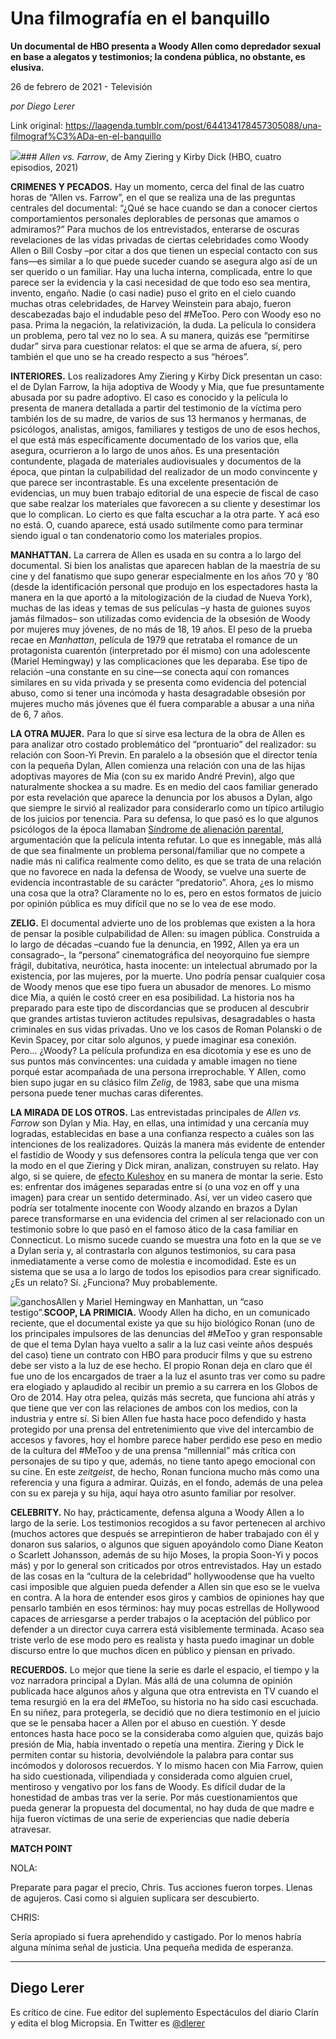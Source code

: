 # Una filmografía en el banquillo

**Un documental de HBO presenta a Woody Allen como depredador sexual en base a alegatos y testimonios; la condena pública, no obstante, es elusiva.**

26 de febrero de 2021 - Televisión

_por Diego Lerer_

Link original: https://laagenda.tumblr.com/post/644134178457305088/una-filmograf%C3%ADa-en-el-banquillo

![](https://64.media.tumblr.com/68dcb1da4ce30d57a32e1dd8d08e9f8e/905842ec5713da2e-93/s500x750/b01fb15343e3b66b852f7260ab0e9db2fc10803f.jpg)### *Allen vs. Farrow*, de Amy Ziering y Kirby Dick (HBO, cuatro episodios, 2021)

**CRIMENES Y PECADOS.** Hay un momento, cerca del final de las cuatro horas de “Allen vs. Farrow”, en el que se realiza una de las preguntas centrales del documental: “¿Qué se hace cuando se dan a conocer ciertos comportamientos personales deplorables de personas que amamos o admiramos?” Para muchos de los entrevistados, enterarse de oscuras revelaciones de las vidas privadas de ciertas celebridades como Woody Allen o Bill Cosby –por citar a dos que tienen un especial contacto con sus fans—es similar a lo que puede suceder cuando se asegura algo así de un ser querido o un familiar. Hay una lucha interna, complicada, entre lo que parece ser la evidencia y la casi necesidad de que todo eso sea mentira, invento, engaño. Nadie (o casi nadie) puso el grito en el cielo cuando muchas otras celebridades, de Harvey Weinstein para abajo, fueron descabezadas bajo el indudable peso del #MeToo. Pero con Woody eso no pasa. Prima la negación, la relativización, la duda. La película lo considera un problema, pero tal vez no lo sea. A su manera, quizás ese “permitirse dudar” sirva para cuestionar relatos: el que se arma de afuera, sí, pero también el que uno se ha creado respecto a sus “héroes”.

**INTERIORES.** Los realizadores Amy Ziering y Kirby Dick presentan un caso: el de Dylan Farrow, la hija adoptiva de Woody y Mia, que fue presuntamente abusada por su padre adoptivo. El caso es conocido y la película lo presenta de manera detallada a partir del testimonio de la víctima pero también los de su madre, de varios de sus 13 hermanos y hermanas, de psicólogos, analistas, amigos, familiares y testigos de uno de esos hechos, el que está más específicamente documentado de los varios que, ella asegura, ocurrieron a lo largo de unos años. Es una presentación contundente, plagada de materiales audiovisuales y documentos de la época, que pintan la culpabilidad del realizador de un modo convincente y que parece ser incontrastable. Es una excelente presentación de evidencias, un muy buen trabajo editorial de una especie de fiscal de caso que sabe realzar los materiales que favorecen a su cliente y desestimar los que lo complican. Lo cierto es que falta escuchar a la otra parte. Y acá eso no está. O, cuando aparece, está usado sutilmente como para terminar siendo igual o tan condenatorio como los materiales propios. 

**MANHATTAN.** La carrera de Allen es usada en su contra a lo largo del documental. Si bien los analistas que aparecen hablan de la maestría de su cine y del fanatismo que supo generar especialmente en los años ’70 y ’80 (desde la identificación personal que produjo en los espectadores hasta la manera en la que aportó a la mitologización de la ciudad de Nueva York), muchas de las ideas y temas de sus películas –y hasta de guiones suyos jamás filmados– son utilizadas como evidencia de la obsesión de Woody por mujeres muy jóvenes, de no más de 18, 19 años. El peso de la prueba recae en *Manhattan*, película de 1979 que retrataba el romance de un protagonista cuarentón (interpretado por él mismo) con una adolescente (Mariel Hemingway) y las complicaciones que les deparaba. Ese tipo de relación –una constante en su cine—se conecta aquí con romances similares en su vida privada y se presenta como evidencia del potencial abuso, como si tener una incómoda y hasta desagradable obsesión por mujeres mucho más jóvenes que él fuera comparable a abusar a una niña de 6, 7 años.

**LA OTRA MUJER.** Para lo que sí sirve esa lectura de la obra de Allen es para analizar otro costado problemático del “prontuario” del realizador: su relación con Soon-Yi Previn. En paralelo a la obsesión que el director tenía con la pequeña Dylan, Allen comienza una relación con una de las hijas adoptivas mayores de Mia (con su ex marido André Previn), algo que naturalmente shockea a su madre. Es en medio del caos familiar generado por esta revelación que aparece la denuncia por los abusos a Dylan, algo que siempre le sirvió al realizador para considerarlo como un típico artilugio de los juicios por tenencia. Para su defensa, lo que pasó es lo que algunos psicólogos de la época llamaban [Síndrome de alienación parental](https://es.wikipedia.org/wiki/S%C3%ADndrome_de_alienaci%C3%B3n_parental), argumentación que la película intenta refutar. Lo que es innegable, más allá de que sea finalmente un problema personal/familiar que no compete a nadie más ni califica realmente como delito, es que se trata de una relación que no favorece en nada la defensa de Woody, se vuelve una suerte de evidencia incontrastable de su carácter “predatorio”. Ahora, ¿es lo mismo una cosa que la otra? Claramente no lo es, pero en estos formatos de juicio por opinión pública es muy difícil que no se lo vea de ese modo.

**ZELIG.** El documental advierte uno de los problemas que existen a la hora de pensar la posible culpabilidad de Allen: su imagen pública. Construida a lo largo de décadas –cuando fue la denuncia, en 1992, Allen ya era un consagrado–, la “persona” cinematográfica del neoyorquino fue siempre frágil, dubitativa, neurótica, hasta inocente: un intelectual abrumado por la existencia, por las mujeres, por la muerte. Uno podría pensar cualquier cosa de Woody menos que ese tipo fuera un abusador de menores. Lo mismo dice Mia, a quién le costó creer en esa posibilidad. La historia nos ha preparado para este tipo de discordancias que se producen al descubrir que grandes artistas tuvieron actitudes repulsivas, desagradables o hasta criminales en sus vidas privadas. Uno ve los casos de Roman Polanski o de Kevin Spacey, por citar solo algunos, y puede imaginar esa conexión. Pero… ¿Woody? La película profundiza en esa dicotomía y ese es uno de sus puntos más convincentes: una cuidada y amable imagen no tiene porqué estar acompañada de una persona irreprochable. Y Allen, como bien supo jugar en su clásico film *Zelig*, de 1983, sabe que una misma persona puede tener muchas caras diferentes.

**LA MIRADA DE LOS OTROS.** Las entrevistadas principales de *Allen vs. Farrow* son Dylan y Mia. Hay, en ellas, una intimidad y una cercanía muy logradas, establecidas en base a una confianza respecto a cuáles son las intenciones de los realizadores. Quizás la manera más evidente de entender el fastidio de Woody y sus defensores contra la película tenga que ver con la modo en el que Ziering y Dick miran, analizan, construyen su relato. Hay algo, si se quiere, de [efecto Kuleshov](https://es.wikipedia.org/wiki/Efecto_Kuleshov) en su manera de montar la serie. Esto es: enfrentar dos imágenes separadas entre sí (o una voz en off y una imagen) para crear un sentido determinado. Así, ver un video casero que podría ser totalmente inocente con Woody alzando en brazos a Dylan parece transformarse en una evidencia del crimen al ser relacionado con un testimonio sobre lo que pasó en el famoso ático de la casa familiar en Connecticut. Lo mismo sucede cuando se muestra una foto en la que se ve a Dylan seria y, al contrastarla con algunos testimonios, su cara pasa inmediatamente a verse como de molestia e incomodidad. Este es un sistema que se usa a lo largo de todos los episodios para crear significado. ¿Es un relato? Sí. ¿Funciona? Muy probablemente.

![ganchos](https://64.media.tumblr.com/07581340ad89a1131e7beb6967127f92/905842ec5713da2e-25/s500x750/fad613bf078132657c4c53d2c8202a01f4925d5c.jpg)Allen y Mariel Hemingway en Manhattan, un “caso testigo”.**SCOOP, LA PRIMICIA.** Woody Allen ha dicho, en un comunicado reciente, que el documental existe ya que su hijo biológico Ronan (uno de los principales impulsores de las denuncias del #MeToo y gran responsable de que el tema Dylan haya vuelto a salir a la luz casi veinte años después del caso) tiene un contrato con HBO para producir films y que su estreno debe ser visto a la luz de ese hecho. El propio Ronan deja en claro que él fue uno de los encargados de traer a la luz el asunto tras ver como su padre era elogiado y aplaudido al recibir un premio a su carrera en los Globos de Oro de 2014. Hay otra pelea, quizás más secreta, que funciona ahí atrás y que tiene que ver con las relaciones de ambos con los medios, con la industria y entre sí. Si bien Allen fue hasta hace poco defendido y hasta protegido por una prensa del entretenimiento que vive del intercambio de accesos y favores, hoy el hombre parece haber perdido ese peso en medio de la cultura del #MeToo y de una prensa “millennial” más crítica con personajes de su tipo y que, además, no tiene tanto apego emocional con su cine. En este *zeitgeist*, de hecho, Ronan funciona mucho más como una referencia y una figura a admirar. Quizás, en el fondo, además de una pelea con su ex pareja y su hija, aquí haya otro asunto familiar por resolver.

**CELEBRITY.** No hay, prácticamente, defensa alguna a Woody Allen a lo largo de la serie. Los testimonios recogidos a su favor pertenecen al archivo (muchos actores que después se arrepintieron de haber trabajado con él y donaron sus salarios, o algunos que siguen apoyándolo como Diane Keaton o Scarlett Johansson, además de su hijo Moses, la propia Soon-Yi y pocos más) y por lo general son criticados por otros entrevistados. Hay un estado de las cosas en la “cultura de la celebridad” hollywoodense que ha vuelto casi imposible que alguien pueda defender a Allen sin que eso se le vuelva en contra. A la hora de entender esos giros y cambios de opiniones hay que pensarlo también en esos términos: hay muy pocas estrellas de Hollywood capaces de arriesgarse a perder trabajos o la aceptación del público por defender a un director cuya carrera está visiblemente terminada. Acaso sea triste verlo de ese modo pero es realista y hasta puedo imaginar un doble discurso entre lo que muchos dicen en público y piensan en privado.

**RECUERDOS.** Lo mejor que tiene la serie es darle el espacio, el tiempo y la voz narradora principal a Dylan. Más allá de una columna de opinión publicada hace algunos años y alguna que otra entrevista en TV cuando el tema resurgió en la era del #MeToo, su historia no ha sido casi escuchada. En su niñez, para protegerla, se decidió que no diera testimonio en el juicio que se le pensaba hacer a Allen por el abuso en cuestión. Y desde entonces hasta hace poco se la consideraba como alguien que, quizás bajo presión de Mia, había inventado o repetía una mentira. Ziering y Dick le permiten contar su historia, devolviéndole la palabra para contar sus incómodos y dolorosos recuerdos. Y lo mismo hacen con Mia Farrow, quien ha sido cuestionada, vilipendiada y considerada como alguien cruel, mentiroso y vengativo por los fans de Woody. Es difícil dudar de la honestidad de ambas tras ver la serie. Por más cuestionamientos que pueda generar la propuesta del documental, no hay duda de que madre e hija fueron víctimas de una serie de experiencias que nadie debería atravesar.

**MATCH POINT**

NOLA:  

Preparate para pagar el precio, Chris. Tus acciones fueron torpes. Llenas de agujeros. Casi como si alguien suplicara ser descubierto.

CHRIS:  

Sería apropiado si fuera aprehendido y castigado. Por lo menos habría alguna mínima señal de justicia. Una pequeña medida de esperanza.

  




---

Diego Lerer
-----------

 Es crítico de cine. Fue editor del suplemento Espectáculos del diario Clarín y edita el blog Micropsia. En Twitter es [@dlerer](https://twitter.com/dlerer) 

